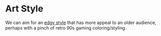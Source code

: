# Art Style

We can aim for an [edgy style](https://assets.rockpapershotgun.com/images//2018/03/46154feead7abfcac6df671c31b9cf919bac3112-620x300.jpg) that has more appeal to an older audience, 
perhaps with a pinch of retro 90s gaming coloring/styling.
